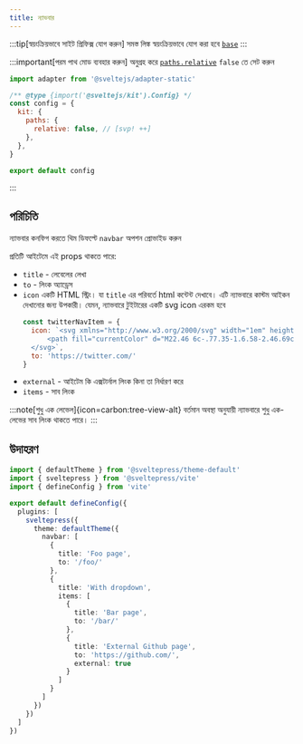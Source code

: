 ```yaml
---
title: ন্যাভবার
---
```


:::tip[স্বয়ংক্রিয়ভাবে সাইট প্রিফিক্স যোগ করুন]
সমস্ত লিঙ্ক স্বয়ংক্রিয়ভাবে যোগ করা হবে [`base`](https://svelte.dev/docs/kit/$app-paths#base)
:::

:::important[পরম পাথ মোড ব্যবহার করুন]
অনুগ্রহ করে [`paths.relative`](https://svelte.dev/docs/kit/configuration#paths) `false` তে সেট করুন

```js title="svelte.config.js"
import adapter from '@sveltejs/adapter-static'

/** @type {import('@sveltejs/kit').Config} */
const config = {
  kit: {
    paths: {
      relative: false, // [svp! ++]
    },
  },
}

export default config
```
:::

## পরিচিতি

ন্যাভবার কনফিগ করতে থিম ডিফল্টে `navbar` অপশন প্রোভাইড করুন

প্রতিটি আইটেমে এই props থাকতে পারে:

* `title` - লেবেলের লেখা
* `to` - লিংক অ্যাড্রেস
* `icon`
  একটি HTML স্ট্রিং। যা `title` এর পরিবর্তে html কন্টেন্ট দেখাবে। এটি ন্যাভবারে কাস্টম আইকন দেখানোর জন্য উপকারী। যেমন, ন্যাভবারে টুইটারের একটি svg icon এরকম হবে
  ```js
  const twitterNavItem = {
    icon: `<svg xmlns="http://www.w3.org/2000/svg" width="1em" height="1em" viewBox="0 0 24 24">
        <path fill="currentColor" d="M22.46 6c-.77.35-1.6.58-2.46.69c.88-.53 1.56-1.37 1.88-2.38c-.83.5-1.75.85-2.72 1.05C18.37 4.5 17.26 4 16 4c-2.35 0-4.27 1.92-4.27 4.29c0 .34.04.67.11.98C8.28 9.09 5.11 7.38 3 4.79c-.37.63-.58 1.37-.58 2.15c0 1.49.75 2.81 1.91 3.56c-.71 0-1.37-.2-1.95-.5v.03c0 2.08 1.48 3.82 3.44 4.21a4.22 4.22 0 0 1-1.93.07a4.28 4.28 0 0 0 4 2.98a8.521 8.521 0 0 1-5.33 1.84c-.34 0-.68-.02-1.02-.06C3.44 20.29 5.7 21 8.12 21C16 21 20.33 14.46 20.33 8.79c0-.19 0-.37-.01-.56c.84-.6 1.56-1.36 2.14-2.23Z"/>
    </svg>`,
    to: 'https://twitter.com/'
  }
  ```
* `external` - আইটেম কি এক্সটার্নাল লিংক কিনা তা নির্ধারণ করে
* `items` - সাব লিংক

:::note[শুধু এক লেভেল]{icon=carbon:tree-view-alt}
বর্তমান অবস্থা অনুযায়ী ন্যাভবারে শুধু এক-লেভের সাব লিংক থাকতে পারে।
:::

## উদাহরণ

```ts title="vite.config.(js|ts)"
import { defaultTheme } from '@sveltepress/theme-default'
import { sveltepress } from '@sveltepress/vite'
import { defineConfig } from 'vite'

export default defineConfig({
  plugins: [
    sveltepress({
      theme: defaultTheme({
        navbar: [
          {
            title: 'Foo page',
            to: '/foo/'
          },
          {
            title: 'With dropdown',
            items: [
              {
                title: 'Bar page',
                to: '/bar/'
              },
              {
                title: 'External Github page',
                to: 'https://github.com/',
                external: true
              }
            ]
          }
        ]
      })
    })
  ]
})
```
